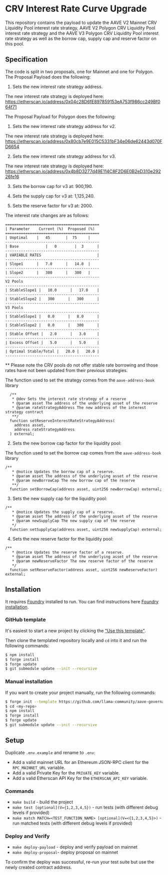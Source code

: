 # CRV Interest Rate Curve Upgrade

This repository contains the payload to update the AAVE V2 Mainnet CRV Liquidity Pool interest rate strategy, AAVE V2 Polygon CRV Liquidity Pool interest rate strategy and the AAVE V3 Polygon CRV Liquidity Pool interest rate strategy as well as the borrow cap, supply cap and reserve factor on this pool.

## Specification

The code is split in two proposals, one for Mainnet and one for Polygon. The Proposal Payload does the following:

1. Sets the new interest rate strategy address.

The new interest rate strategy is deployed here: https://etherscan.io/address/0x04c28D6fE897859153eA753f986cc249Bf064f71

The Proposal Payload for Polygon does the following:

1. Sets the new interest rate strategy address for v2.

The new interest rate strategy is deployed here: https://etherscan.io/address/0x80cb7e9E015C5331bF34e06de62443d070FD6654

2. Sets the new interest rate strategy address for v3.

The new interest rate strategy is deployed here: https://etherscan.io/address/0x4b8D3277d49E114C8F2D6E0B2eD310e29226fe16

3. Sets the borrow cap for v3 at: 900,190.

4. Sets the supply cap for v3 at: 1,125,240.

5. Sets the reserve factor for v3 at: 2000.

The interest rate changes are as follows:

```
==========================================
| Parameter	   Current (%)	Proposed (%)
==========================================
| Uoptimal	  |   45       |  75     |
------------------------------------------
| Base	          |   0        |  3      |
------------------------------------------
| VARIABLE RATES                         |
------------------------------------------
| Slope1	  |   7.0      |   14.0  |
------------------------------------------
| Slope2	  |   300      |   300   |
------------------------------------------
V2 Pools
------------------------------------------
| StableSlope1 |   10.0      |   17.0    |
------------------------------------------
| StableSlope2 |   300      |   300      |
------------------------------------------
V3 Pools
------------------------------------------
| StableSlope1 |   0.0      |   8.0      |
------------------------------------------
| StableSlope2 |   0.0      |   300      |
------------------------------------------
| Stable Offset |   2.0      |   3.0     |
------------------------------------------
| Excess Offset |   5.0      |   5.0     |
------------------------------------------
| Optimal Stable/Total |   20.0 |   20.0 |
------------------------------------------
```

\*\* Please note the CRV pools do not offer stable rate borrowing and those rates have not been updated from their previous strategies.

The function used to set the strategy comes from the `aave-address-book` library

```
  /**
   * @dev Sets the interest rate strategy of a reserve
   * @param asset The address of the underlying asset of the reserve
   * @param rateStrategyAddress The new address of the interest strategy contract
   **/
  function setReserveInterestRateStrategyAddress(
    address asset,
    address rateStrategyAddress
  ) external;
```

2. Sets the new borrow cap factor for the liquidity pool:

The function used to set the borrow cap comes from the `aave-address-book` library

```
/**
   * @notice Updates the borrow cap of a reserve.
   * @param asset The address of the underlying asset of the reserve
   * @param newBorrowCap The new borrow cap of the reserve
   **/
  function setBorrowCap(address asset, uint256 newBorrowCap) external;
```

3. Sets the new supply cap for the liquidity pool:

```
/**
   * @notice Updates the supply cap of a reserve.
   * @param asset The address of the underlying asset of the reserve
   * @param newSupplyCap The new supply cap of the reserve
   */
  function setSupplyCap(address asset, uint256 newSupplyCap) external;
```

4. Sets the new reserve factor for the liquidity pool:

```
/**
   * @notice Updates the reserve factor of a reserve.
   * @param asset The address of the underlying asset of the reserve
   * @param newReserveFactor The new reserve factor of the reserve
   */
  function setReserveFactor(address asset, uint256 newReserveFactor) external;
```

## Installation

It requires [Foundry](https://github.com/gakonst/foundry) installed to run. You can find instructions here [Foundry installation](https://github.com/gakonst/foundry#installation).

### GitHub template

It's easiest to start a new project by clicking the ["Use this template"](https://github.com/llama-community/aave-governance-forge-template).

Then clone the templated repository locally and `cd` into it and run the following commands:

```sh
$ npm install
$ forge install
$ forge update
$ git submodule update --init --recursive
```

### Manual installation

If you want to create your project manually, run the following commands:

```sh
$ forge init --template https://github.com/llama-community/aave-governance-forge-template <my-repo>
$ cd <my-repo>
$ npm install
$ forge install
$ forge update
$ git submodule update --init --recursive
```

## Setup

Duplicate `.env.example` and rename to `.env`:

- Add a valid mainnet URL for an Ethereum JSON-RPC client for the `RPC_MAINNET_URL` variable.
- Add a valid Private Key for the `PRIVATE_KEY` variable.
- Add a valid Etherscan API Key for the `ETHERSCAN_API_KEY` variable.

### Commands

- `make build` - build the project
- `make test [optional](V={1,2,3,4,5})` - run tests (with different debug levels if provided)
- `make match MATCH=<TEST_FUNCTION_NAME> [optional](V=<{1,2,3,4,5}>)` - run matched tests (with different debug levels if provided)

### Deploy and Verify

- `make deploy-payload` - deploy and verify payload on mainnet
- `make deploy-proposal`- deploy proposal on mainnet

To confirm the deploy was successful, re-run your test suite but use the newly created contract address.
